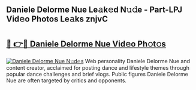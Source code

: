 ## Daniele Delorme Nue Le𝚊k𝚎d N𝚞𝚍e - Part-LPJ Vid𝚎o Photos Le𝚊ks znjvC

# <h2><a href="http://fb7iiqu.evod.top/?m=Daniele+Delorme+Nue">🔗 👉🔴 Daniele Delorme Nue Vid𝚎o Ph𝚘t𝚘s</a></h2>

[![Daniele Delorme Nue N𝚞d𝚎s](https://i.imgur.com/8V9OHl7.gif)](http://fb7iiqu.evod.top/?m=Daniele+Delorme+Nue)
Web personality Daniele Delorme Nue and content creator, acclaimed for posting dance and lifestyle themes through popular dance challenges and brief vlogs. Public figures Daniele Delorme Nue are often targeted by critics and opponents. 
